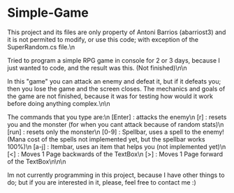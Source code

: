 # Simple-Game
This project and its files are only property of Antoni Barrios (abarriost3) and it is not permited to modify, or use this code; with exception of the SuperRandom.cs file.\n


Tried to program a simple RPG game in console for 2 or 3 days, because I just wanted to code, and the result was this. (Not finished)\n\n

In this "game" you can attack an enemy and defeat it, but if it defeats you; then you lose the game and the screen closes.
The mechanics and goals of the game are not finished, because it was for testing how would it work before doing anything complex.\n\n

The commands that you type are:\n
[Enter] : attacks the enemy\n
[r] : resets you and the monster (for when you cant attack because of random stats)\n
[run] : resets only the monster\n
[0-9] : Spellbar, uses a spell to the enemy! (Mana cost of the spells not implemented yet, but the spellbar works 100%)\n
[a-j] : Itembar, uses an item that helps you (not implemented yet)\n
[<] : Moves 1 Page backwards of the TextBox\n
[>] : Moves 1 Page forward of the TextBox\n\n\n


Im not currently programming in this project, because I have other things to do; but if you are interested in it, please, feel free to contact me :)
